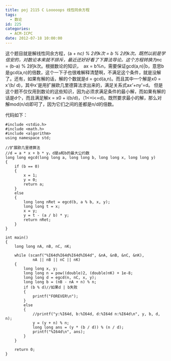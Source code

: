 ```yaml
---
title: poj 2115 C Looooops 线性同余方程
tags:
  - 数论
id: 225
categories:
  - ACM-ICPC
date: 2012-07-18 10:00:00
---
```


这个题目就是解线性同余方程，(a + n*c) % 2的k次 = b % 2的k次。既然以前是学信安的，对数论本来就不排斥，最近还好好看了下算法导论。这个方程转换为n*c = (b-a) % 2的k次。根据数论的知识，  ax = b%n，需要保证gcd(a,n)|b，意思b是gcd(a,n)的倍数，这个一下子也很难解释清楚啊，不满足这个条件，就是没解了。还有，如果有解的话，解的个数就是d = gcd(a,n)。而且其中一个解是x0 = x'(b/ d)，其中x'是用扩展欧几里德算法求出来的，满足关系式a*x'+n*y'=d。
但是这个题不仅仅用到数论的这些知识，因为必须求满足条件的最小解，而如果有解的话是d个，而且满足解x = x0 + i(b/d)，（1<=i<=d)。既然要求最小的解，那么对解mod(n/d)即可了，因为它们之间的差都是n/d的倍数。

代码如下：
``` stylus
#include <stdio.h>
#include <math.h>
#include <algorithm>
using namespace std;

//扩展欧几里德算法
//d = a * x + b * y，d是a和b的最大公约数
long long egcd(long long a, long long b, long long x, long long y)
{
    if (b == 0)
    {
        x = 1;
        y = 0;
        return a;
    }
    else
    {
        long long nRet = egcd(b, a % b, x, y);
        long long t = x;
        x = y;
        y = t - (a / b) * y;
        return nRet;
    }
}

int main()
{
    long long nA, nB, nC, nK;

    while (scanf("%I64d%I64d%I64d%I64d", &nA, &nB, &nC, &nK),
            nA || nB || nC || nK)
    {
        long long x, y;
        long long n = pow((double)2, (double)nK) + 1e-8;
        long long d = egcd(n, nC, x, y);
        long long b = (nB - nA + n) % n;
        if (b % d)//如果d | b失败
        {
            printf("FOREVER\n");
        }
        else
        {
            //printf("y:%I64d, b:%I64d, d:%I64d n:%I64d\n", y, b, d, n);
            y = (y + n) % n;
            long long ans = (y * (b / d)) % (n / d);
            printf("%I64d\n", ans);
        }
    }

    return 0;
}
```